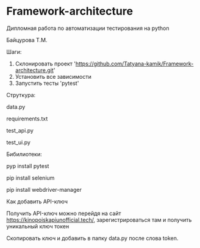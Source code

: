 # Framework-architecture
Дипломная работа по автоматизации тестирования на python

Байцурова Т.М.

Шаги:
1. Склонировать проект 'https://github.com/Tatyana-kamik/Framework-architecture.git'
2. Установить все зависимости
3. Запустить тесты 'pytest'

Струткура:

data.py

requirements.txt

test_api.py

test_ui.py

Бибилиотеки: 

pyp install pytest

pip install selenium

pip install webdriver-manager 

Как добавить API-ключ

Получить API-ключ можно перейдя на сайт https://kinopoiskapiunofficial.tech/, зарегистрироваться там и получить уникальный ключ токен

Скопировать ключ и добавить в папку datа.py после слова token.